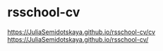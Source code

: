 # rsschool-cv
https://JuliaSemidotskaya.github.io/rsschool-cv/cv
https://JuliaSemidotskaya.github.io/rsschool-cv/
